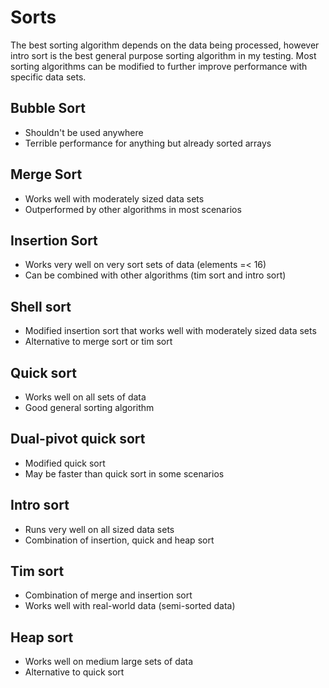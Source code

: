 # Sorts

The best sorting algorithm depends on the data being processed, however intro sort is the best general purpose sorting
algorithm in my testing. Most sorting algorithms can be modified to further improve performance with specific data sets.

## Bubble Sort

- Shouldn't be used anywhere
- Terrible performance for anything but already sorted arrays

## Merge Sort

- Works well with moderately sized data sets
- Outperformed by other algorithms in most scenarios

## Insertion Sort

- Works very well on very sort sets of data (elements =< 16)
- Can be combined with other algorithms (tim sort and intro sort)

## Shell sort

- Modified insertion sort that works well with moderately sized data sets
- Alternative to merge sort or tim sort

## Quick sort

- Works well on all sets of data
- Good general sorting algorithm

## Dual-pivot quick sort

- Modified quick sort
- May be faster than quick sort in some scenarios

## Intro sort

- Runs very well on all sized data sets
- Combination of insertion, quick and heap sort

## Tim sort

- Combination of merge and insertion sort
- Works well with real-world data (semi-sorted data)

## Heap sort

- Works well on medium large sets of data
- Alternative to quick sort

